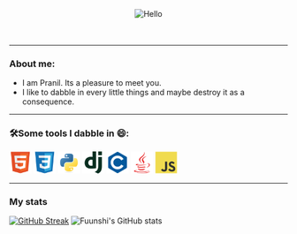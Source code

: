 <div align="center">
  <img src="https://c.tenor.com/DcDYpWonGbIAAAAi/budding-pop-cute.gif" alt="Hello">
</div>
<br>
<br>

---


### About me:
- I am Pranil. Its a pleasure to meet you.
- I like to dabble in every little things and maybe destroy it as a consequence.

---

### 🛠️Some tools I dabble in 😄:
<div>
  <img src="https://github.com/devicons/devicon/blob/master/icons/html5/html5-original.svg"    alt="html5" width="40" height="40">
  <img src="https://github.com/devicons/devicon/blob/master/icons/css3/css3-original.svg"      alt="css3" width="40" height="40">
  <img src="https://github.com/devicons/devicon/blob/master/icons/python/python-original.svg"  alt="python" width="40" height="40">
  <img src="https://github.com/devicons/devicon/blob/master/icons/django/django-plain.svg" alt="django" width="40" height="40">
  <img src="https://github.com/devicons/devicon/blob/master/icons/c/c-plain.svg" alt="C" width="40" height="40">
  <img src="https://github.com/devicons/devicon/blob/master/icons/java/java-plain.svg" alt="java" width="40" height="40">
  <img src="https://github.com/devicons/devicon/blob/master/icons/javascript/javascript-original.svg" alt="javascript" width="40" height="40">
</div>

---


### My stats

[![GitHub Streak](http://github-readme-streak-stats.herokuapp.com?user=fuunshi&theme=dark&background=000000)](https://git.io/streak-stats)
![Fuunshi's GitHub stats](https://github-readme-stats.vercel.app/api?username=fuunshi&show_icons=true&theme=transparent)
